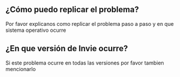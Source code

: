 ## ¿Cómo puedo replicar el problema?
Por favor explicanos como replicar el problema paso a paso y en que sistema operativo ocurre
## ¿En que versión de Invie ocurre?
Si este problema ocurre en todas las versiones por favor tambien mencionarlo
